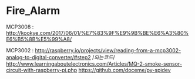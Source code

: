 # Fire_Alarm


MCP3008 : 
http://kookye.com/2017/06/01/%E7%83%9F%E9%9B%BE%E6%A3%80%E6%B5%8B%E5%99%A8/

MCP3002 : 
http://raspberry.io/projects/view/reading-from-a-mcp3002-analog-to-digital-converter/#step2
/*되는코드*/
http://www.learningaboutelectronics.com/Articles/MQ-2-smoke-sensor-circuit-with-raspberry-pi.php
https://github.com/doceme/py-spidev
